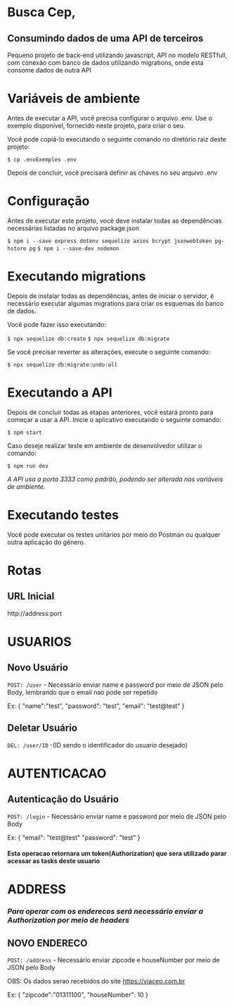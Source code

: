 # Busca Cep, 
## Consumindo dados de uma API de terceiros
Pequeno projeto de back-end utilizando javascript, API no modelo RESTfull, com conexão com banco de dados utilizando migrations, onde esta consome dados de outra API

# Variáveis de ambiente
Antes de executar a API, você precisa configurar o arquivo .env. Use o exemplo disponível, fornecido neste projeto, para criar o seu.

Você pode copiá-lo executando o seguinte comando no diretório raiz deste projeto:

`$ cp .envExemples .env`

Depois de concluir, você precisará definir as chaves no seu arquivo .env


# Configuração
Antes de executar este projeto, você deve instalar todas as dependências necessárias listadas no arquivo package.json

`$ npm i --save express dotenv sequelize axios bcrypt jsonwebtoken pg-hstore pg`
`$ npm i --save-dev nodemon`

# Executando migrations
Depois de instalar todas as dependências, antes de iniciar o servidor, é necessário executar algumas migrations para criar os esquemas do banco de dados.

Você pode fazer isso executando:

`$ npx sequelize db:create`
`$ npx sequelize db:migrate`

Se você precisar reverter as alterações, execute o seguinte comando:

`$ npx sequelize db:migrate:undo:all`

# Executando a API

Depois de concluir todas as etapas anteriores, você estará pronto para começar a usar a API. Inicie o aplicativo executando o seguinte comando:

`$ npm start`

Caso deseje realizar teste em ambiente de desenvolvedor utilizar o comando:

`$ npm run dev`

_A API usa a porta 3333 como padrão, podendo ser alterada nas variáveis de ambiente._

# Executando testes

Você pode executar os testes unitários por meio do Postman ou qualquer outra aplicação do gênero.

# Rotas

## URL Inicial

http://address:port

# USUARIOS

## Novo Usuário

`POST: /user` - Necessário enviar name e password por meio de JSON pelo Body, lembrando que o email nao pode ser repetido

Ex: 
{
    "name":"test",
    "password": "test",
    "email": "test@test"
}

## Deletar Usuário

`DEL: /user/ID` -(ID sendo o identificador do usuario desejado)

# AUTENTICACAO
## Autenticação do Usuário

`POST: /login` - Necessário enviar name e password por meio de JSON pelo Body 

Ex: 
{
    "email": "test@test"
    "password": "test" }

#### Esta operacao retornara um token(Authorization) que sera utilizado parar acessar as tasks deste usuario

# ADDRESS
### _Para operar com os enderecos será necessário enviar a Authorization por meio de headers_

## NOVO ENDERECO
`POST: /address` - Necessário enviar zipcode e houseNumber por meio de JSON pelo Body

OBS: Os dados serao recebidos do site https://viacep.com.br

Ex:
{
    "zipcode":"01311100",
    "houseNumber": 10 
}

